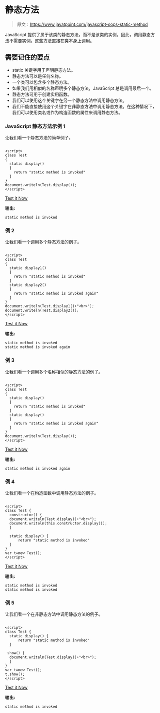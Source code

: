 # 静态方法

> 原文：<https://www.javatpoint.com/javascript-oops-static-method>

JavaScript 提供了属于该类的静态方法，而不是该类的实例。因此，调用静态方法不需要实例。这些方法直接在类本身上调用。

## 需要记住的要点

*   static 关键字用于声明静态方法。
*   静态方法可以是任何名称。
*   一个类可以包含多个静态方法。
*   如果我们用相似的名称声明多个静态方法，JavaScript 总是调用最后一个。
*   静态方法可用于创建实用函数。
*   我们可以使用这个关键字在另一个静态方法中调用静态方法。
*   我们不能直接使用这个关键字在非静态方法中调用静态方法。在这种情况下，我们可以使用类名或作为构造函数的属性来调用静态方法。

### JavaScript 静态方法示例 1

让我们看一个静态方法的简单例子。

```

<script>
class Test
{
  static display()
  {
    return "static method is invoked"
  }
}
document.writeln(Test.display());
</script>

```

[Test it Now](https://www.javatpoint.com/oprweb/test.jsp?filename=JavaScriptstaticMethodExample1)

**输出:**

```
static method is invoked

```

### 例 2

让我们看一个调用多个静态方法的例子。

```

<script>
class Test
{
  static display1()
  {
    return "static method is invoked"
  }
  static display2()
  {
    return "static method is invoked again"
  }
}
document.writeln(Test.display1()+"<br>");
document.writeln(Test.display2());
</script>

```

[Test it Now](https://www.javatpoint.com/oprweb/test.jsp?filename=JavaScriptstaticMethodExample2)

**输出:**

```
static method is invoked
static method is invoked again

```

### 例 3

让我们看一个调用多个名称相似的静态方法的例子。

```

<script>
class Test
{
  static display()
  {
    return "static method is invoked"
  }
  static display()
  {
    return "static method is invoked again"
  }
}
document.writeln(Test.display());
</script>

```

[Test it Now](https://www.javatpoint.com/oprweb/test.jsp?filename=JavaScriptstaticMethodExample3)

**输出:**

```
static method is invoked again

```

### 例 4

让我们看一个在构造函数中调用静态方法的例子。

```

<script>
class Test {
  constructor() {
  document.writeln(Test.display()+"<br>"); 
  document.writeln(this.constructor.display()); 
  }

  static display() {
      return "static method is invoked"
  }
}
var t=new Test();
</script>

```

[Test it Now](https://www.javatpoint.com/oprweb/test.jsp?filename=JavaScriptstaticMethodExample4)

**输出:**

```
static method is invoked
static method is invoked 

```

### 例 5

让我们看一个在非静态方法中调用静态方法的例子。

```

<script>
class Test {
  static display() {
      return "static method is invoked"
  }

 show() {
  document.writeln(Test.display()+"<br>"); 
  }  
}
var t=new Test();
t.show();
</script>

```

[Test it Now](https://www.javatpoint.com/oprweb/test.jsp?filename=JavaScriptstaticMethodExample5)

**输出:**

```
static method is invoked

```
